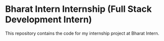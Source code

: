 # Bharat Intern Internship (Full Stack Development Intern)

This repository contains the code for my internship project at Bharat Intern.

###
